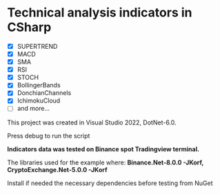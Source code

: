 # Technical analysis indicators in CSharp

- [x] SUPERTREND
- [x] MACD
- [x] SMA
- [x] RSI
- [x] STOCH
- [x] BollingerBands
- [x] DonchianChannels
- [x] IchimokuCloud
- [ ] and more...

This project was created in Visual Studio 2022, DotNet-6.0.

Press debug to run the script

**Indicators data was tested on Binance spot Tradingview terminal.**

The libraries used for the example where:
**Binance.Net-8.0.0 -JKorf, CryptoExchange.Net-5.0.0 -JKorf**

Install if needed the necessary dependencies before testing from NuGet
